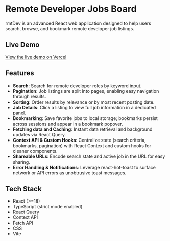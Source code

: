 # Remote Developer Jobs Board

rmtDev is an advanced React web application designed to help users search, browse, and bookmark remote developer job listings.

## Live Demo

[View the live demo on Vercel](https://rmtdev-one.vercel.app/)

## Features

- **Search**: Search for remote developer roles by keyword input.
- **Pagination**: Job listings are split into pages, enabling easy navigation through results.
- **Sorting**: Order results by relevance or by most recent posting date.
- **Job Details**: Click a listing to view full job information in a dedicated panel.
- **Bookmarking**: Save favorite jobs to local storage; bookmarks persist across sessions and appear in a bookmark popover.
- **Fetching data and Caching**: Instant data retrieval and background updates via React Query.
- **Context API & Custom Hooks**: Centralize state (search criteria, bookmarks, pagination) with React Context and custom hooks for cleaner components.
- **Shareable URLs**: Encode search state and active job in the URL for easy sharing.
- **Error Handling & Notifications**: Leverage react-hot-toast to surface network or API errors as unobtrusive toast messages.

## Tech Stack

- React (>=18)
- TypeScript (strict mode enabled)
- React Query
- Context API
- Fetch API
- CSS
- Vite
